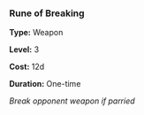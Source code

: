 ### Rune of Breaking

**Type:** Weapon

**Level:** 3

**Cost:** 12d

**Duration:** One-time

_Break opponent weapon if parried_

